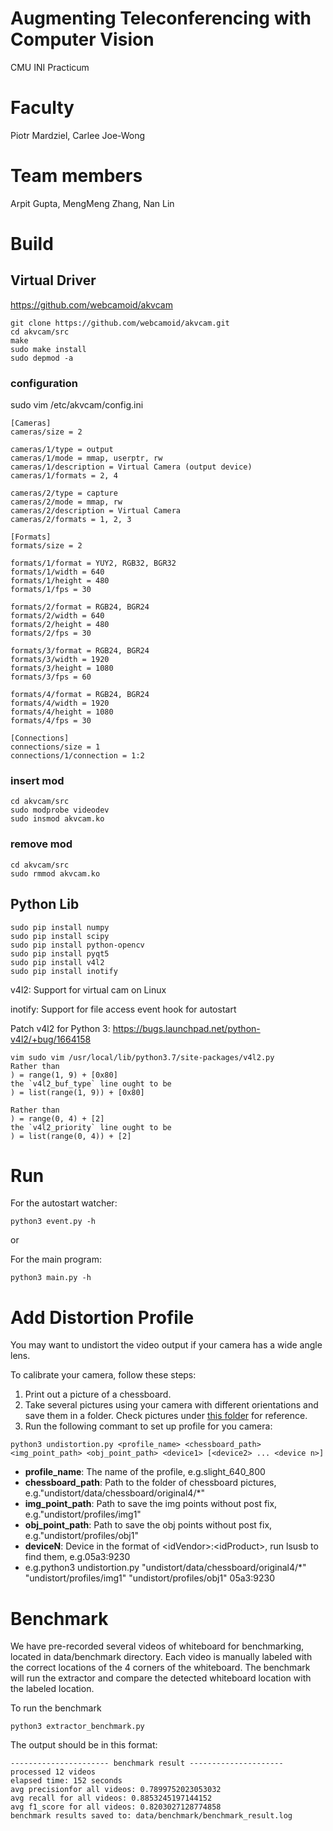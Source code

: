 # Augmenting Teleconferencing with Computer Vision
CMU INI Practicum

# Faculty
Piotr Mardziel, Carlee Joe-Wong

# Team members
Arpit Gupta, MengMeng Zhang, Nan Lin


# Build
## Virtual Driver
https://github.com/webcamoid/akvcam
```
git clone https://github.com/webcamoid/akvcam.git
cd akvcam/src
make
sudo make install
sudo depmod -a
```

### configuration
sudo vim /etc/akvcam/config.ini
```
[Cameras]
cameras/size = 2

cameras/1/type = output
cameras/1/mode = mmap, userptr, rw
cameras/1/description = Virtual Camera (output device)
cameras/1/formats = 2, 4

cameras/2/type = capture
cameras/2/mode = mmap, rw
cameras/2/description = Virtual Camera
cameras/2/formats = 1, 2, 3

[Formats]
formats/size = 2

formats/1/format = YUY2, RGB32, BGR32
formats/1/width = 640
formats/1/height = 480
formats/1/fps = 30

formats/2/format = RGB24, BGR24
formats/2/width = 640
formats/2/height = 480
formats/2/fps = 30

formats/3/format = RGB24, BGR24
formats/3/width = 1920
formats/3/height = 1080
formats/3/fps = 60

formats/4/format = RGB24, BGR24
formats/4/width = 1920
formats/4/height = 1080
formats/4/fps = 30

[Connections]
connections/size = 1
connections/1/connection = 1:2
```

### insert mod
```
cd akvcam/src
sudo modprobe videodev
sudo insmod akvcam.ko
```

### remove mod
```
cd akvcam/src
sudo rmmod akvcam.ko
```

## Python Lib
```
sudo pip install numpy
sudo pip install scipy
sudo pip install python-opencv
sudo pip install pyqt5
sudo pip install v4l2
sudo pip install inotify
```

v4l2: Support for virtual cam on Linux

inotify: Support for file access event hook for autostart

Patch v4l2 for Python 3:
https://bugs.launchpad.net/python-v4l2/+bug/1664158
```
vim sudo vim /usr/local/lib/python3.7/site-packages/v4l2.py
Rather than
) = range(1, 9) + [0x80] 
the `v4l2_buf_type` line ought to be
) = list(range(1, 9)) + [0x80]

Rather than
) = range(0, 4) + [2]
the `v4l2_priority` line ought to be
) = list(range(0, 4)) + [2]
```


# Run
For the autostart watcher:
```
python3 event.py -h
```

or

For the main program:
```
python3 main.py -h
```


# Add Distortion Profile
You may want to undistort the video output if your camera has a wide angle lens.

To calibrate your camera, follow these steps:
1. Print out a picture of a chessboard.
2. Take several pictures using your camera with different orientations and save them in a folder.
Check pictures under [this folder](undistort/data/chessboard/original4) for reference.
3. Run the following commant to set up profile for you camera:
```
python3 undistortion.py <profile_name> <chessboard_path> <img_point_path> <obj_point_path> <device1> [<device2> ... <device n>]
```
* **profile_name**: The name of the profile, e.g.slight_640_800
* **chessboard_path**: Path to the folder of chessboard pictures, e.g."undistort/data/chessboard/original4/*"
* **img_point_path**: Path to save the img points without post fix, e.g."undistort/profiles/img1"
* **obj_point_path**: Path to save the obj points without post fix, e.g."undistort/profiles/obj1"
* **deviceN**: Device in the format of \<idVendor\>:\<idProduct\>, run lsusb to find them, e.g.05a3:9230
* e.g.python3 undistortion.py "undistort/data/chessboard/original4/*" "undistort/profiles/img1"
 "undistort/profiles/obj1" 05a3:9230


# Benchmark
We have pre-recorded several videos of whiteboard for benchmarking, located in data/benchmark directory. Each video is manually labeled with the correct locations of the 4 corners of the whiteboard. The benchmark will run the extractor and compare the detected whiteboard location with the labeled location. 

To run the benchmark
```
python3 extractor_benchmark.py
```

The output should be in this format:
```
---------------------- benchmark result ---------------------
processed 12 videos
elapsed time: 152 seconds
avg precisionfor all videos: 0.7899752023053032
avg recall for all videos: 0.8853245197144152
avg f1_score for all videos: 0.8203027128774858
benchmark results saved to: data/benchmark/benchmark_result.log
```
